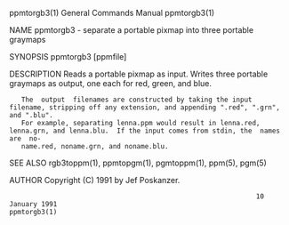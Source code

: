 ppmtorgb3(1)                                                  General Commands Manual                                                 ppmtorgb3(1)

NAME
       ppmtorgb3 - separate a portable pixmap into three portable graymaps

SYNOPSIS
       ppmtorgb3 [ppmfile]

DESCRIPTION
       Reads a portable pixmap as input.  Writes three portable graymaps as output, one each for red, green, and blue.

       The  output  filenames are constructed by taking the input filename, stripping off any extension, and appending ".red", ".grn", and ".blu".
       For example, separating lenna.ppm would result in lenna.red, lenna.grn, and lenna.blu.  If the input comes from stdin, the  names  are  no‐
       name.red, noname.grn, and noname.blu.

SEE ALSO
       rgb3toppm(1), ppmtopgm(1), pgmtoppm(1), ppm(5), pgm(5)

AUTHOR
       Copyright (C) 1991 by Jef Poskanzer.

                                                                  10 January 1991                                                     ppmtorgb3(1)
